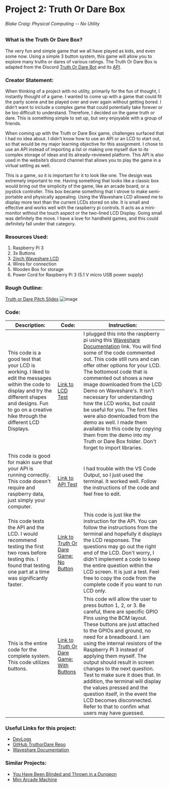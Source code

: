 # **Project 2: Truth Or Dare Box**
###### Blake Craig: Physical Computing -- No Utility

### What is the Truth Or Dare Box?
  The very fun and simple game that we all have played as kids, and even some now. Using a simple 3 button system, this game will allow you to explore many truths or dares of various ratings. The Truth Or Dare Box is adapted from the Discord [Truth Or Dare Bot](https://discord.gg/truth-or-dare-community-721108820339851285) and its [API](https://docs.truthordarebot.xyz/api-docs).

### Creator Statement:
  When thinking of a project with no utility, primarily for the fun of thought, I instantly thought of a game. I wanted to come up with a game that could fit the party scene and be played over and over again without getting bored. I didn’t want to include a complex game that could potentially take forever or be too difficult to understand. Therefore, I decided on the game truth or dare. This is something simple to set up, but very enjoyable with a group of friends.
  
   When coming up with the Truth or Dare Box game, challenges surfaced that I had no idea about. I didn’t know how to use an API or an LCD to start out, so that would be my major learning objective for this assignment. I chose to use an API instead of importing a list or making one myself due to its complex storage of ideas and its already-reviewed platform. This API is also used in the website’s discord channel that allows you to play the game in a virtual setting as well. 
  
  This is a game, so it is important for it to look like one. The design was extremely important to me. Having something that looks like a classic box would bring out the simplicity of the game, like an arcade board, or a joystick controller. This box became something that I strove to make semi-portable and physically appealing. Using the Waveshare LCD allowed me to display more text than the current LCDs stored on site. It is small and effective and works well with the raspberry pi controls. It acts as a mini-monitor without the touch aspect or the two-lined LCD Display. Going small was definitely the move. I have a love for handheld games, and this could definitely fall under that category.

### Resources Used:
1. Raspberry Pi 3
2. 3x Buttons
3. [2inch Waveshare LCD](https://www.amazon.com/2inch-IPS-LCD-Display-Module/dp/B082GFTZQD/ref=pd_ci_mcx_mh_mcx_views_0?pd_rd_w=WMFdL&content-id=amzn1.sym.1bcf206d-941a-4dd9-9560-bdaa3c824953&pf_rd_p=1bcf206d-941a-4dd9-9560-bdaa3c824953&pf_rd_r=KBBJ564QD1HR9P4DB2SV&pd_rd_wg=laHxs&pd_rd_r=6621cfda-114c-49d1-8ca7-f7b7649c0e4d&pd_rd_i=B082GFTZQD&th=1)
4. Wires for connection
5. Wooden Box for storage
6. Power Cord for Raspberry Pi 3 (5.1 V micro USB power supply)

### Rough Outline:
[Truth or Dare Pitch Slides](https://docs.google.com/presentation/d/1FzBwE5TaG55Q_4KGaa2dDfBRiit9njIaPZ8VvBIQmys/edit?usp=sharing)
   ![image](https://user-images.githubusercontent.com/112400887/235695310-5b562ccc-f879-402d-924a-b8895f6176c0.png)
  

### Code:
 Description: | Code: | Instruction:
 --- | --- | --- 
 This code is a good test that your LCD is working. I liked to edit the messages within the code to display and try the different shapes and designs. Fun to go on a creative hike through the different LCD Displays. | [Link to LCD Test](https://github.com/blakecraig25/Truth-or-Dare-Box/blob/main/2inch_LCD_test.py) | I plugged this into the raspberry pi using this [Waveshare Documentation](https://www.waveshare.com/wiki/2inch_LCD_Module) link. You will find some of the code commented out. This code still runs and can offer other options for your LCD. The bottomost code that is commented out shows a new image downloaded from the LCD Demo on Waveshare's. It isn't necessary for understanding how the LCD works, but could be useful for you. The font files were also downloaded from the demo as well. I made them available to this code by copying them from the demo into my Truth or Dare Box folder. Don't forget to import libraries.
 This code is good for makin sure that your API is running correctly. This code doesn't require and raspberry data, just simply your computer. | [Link to API Test](https://github.com/blakecraig25/Truth-or-Dare-Box/blob/main/ToD_Test.py) | I had trouble with the VS Code Output, so I just used the terminal. It worked well. Follow the instructions of the code and feel free to edit.
 This code tests the API and the LCD. I would recommend testing the first two rows before testing this. I found that testing one part at a time was significantly faster. | [Link to Truth Or Dare Game: No Button](https://github.com/blakecraig25/Truth-or-Dare-Box/blob/main/ToD_LCDOnly.py) | This code is just like the instruction for the API. You can follow the instructions from the terminal and hopefully it displays the LCD responses. The questions may go out the right end of the LCD. Don't worry, I didn't implement a code to keep the entire question within the LCD screen. It is just a test. Feel free to copy the code from the complete code if you want to run LCD only.
 This is the entire code for the complete system. This code utilizes buttons. | [Link to Truth Or Dare Game: With Buttons](https://github.com/blakecraig25/Truth-or-Dare-Box/blob/main/truthordare.py) | This code will allow the user to press button 1, 2, or 3. Be careful, there are specific GPIO Pins using the BCM layout. These buttons are just attached to the GPIOs and ground, no need for a breadboard. I am using the internal resistors of the Raspberry Pi 3 instead of applying them myself. The output should result in screen changes to the next question. Test to make sure it does that. In addition, the terminal will display the values pressed and the question itself, in the event the LCD becomes disconnected. Refer to that to confim what users may have guessed.
 
### Useful Links for this project:
- [DevLogs](https://docs.google.com/document/d/1LjeJ5W5CIBxbFlulhDBlaNdNTP2VWx7RZiV6apDHc5M/edit?usp=sharing)
- [GitHub TruthorDare Repo](https://github.com/blakecraig25/Truth-or-Dare-Box)
- [Waveshare Documentation](https://www.waveshare.com/wiki/2inch_LCD_Module)

### Similar Projects:
- [You Have Been Blinded and Thrown in a Dungeon](https://www.jeffreythompson.org/projects/you-have-been-blinded-and-thrown-in-a-dungeon.php)
- [Mini Arcade Machine](https://github.com/obernardovieira/Mini-Arcade-Machine)
